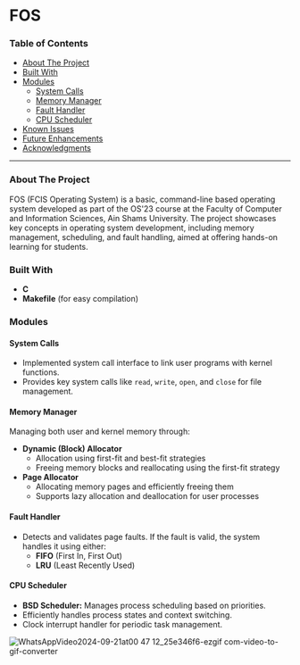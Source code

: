 # FOS

### Table of Contents
- [About The Project](#about-the-project)
- [Built With](#built-with)
- [Modules](#modules)
  - [System Calls](#system-calls)
  - [Memory Manager](#memory-manager)
  - [Fault Handler](#fault-handler)
  - [CPU Scheduler](#cpu-scheduler)
- [Known Issues](#known-issues)
- [Future Enhancements](#future-enhancements)
- [Acknowledgments](#acknowledgments)

---

### About The Project

FOS (FCIS Operating System) is a basic, command-line based operating system developed as part of the OS'23 course at the Faculty of Computer and Information Sciences, Ain Shams University. The project showcases key concepts in operating system development, including memory management, scheduling, and fault handling, aimed at offering hands-on learning for students.

### Built With

- **C**  
- **Makefile** (for easy compilation)

### Modules

#### System Calls
- Implemented system call interface to link user programs with kernel functions.
- Provides key system calls like `read`, `write`, `open`, and `close` for file management.

#### Memory Manager
Managing both user and kernel memory through:
- **Dynamic (Block) Allocator**
  - Allocation using first-fit and best-fit strategies
  - Freeing memory blocks and reallocating using the first-fit strategy
- **Page Allocator**
  - Allocating memory pages and efficiently freeing them
  - Supports lazy allocation and deallocation for user processes

#### Fault Handler
- Detects and validates page faults. If the fault is valid, the system handles it using either:
  - **FIFO** (First In, First Out)
  - **LRU** (Least Recently Used)

#### CPU Scheduler
- **BSD Scheduler:** Manages process scheduling based on priorities.
- Efficiently handles process states and context switching.
- Clock interrupt handler for periodic task management.



![WhatsAppVideo2024-09-21at00 47 12_25e346f6-ezgif com-video-to-gif-converter](https://github.com/user-attachments/assets/154b3f89-7fab-4a07-b756-746e104f4f68)

